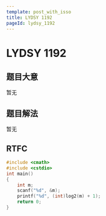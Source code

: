 ```yaml
---
template: post_with_isso
title: LYDSY 1192
pageId: lydsy_1192
---
```


# LYDSY 1192
<span id="poem"></span><script>$(function(){$.ajax('/api/poem?rnd='+Date.now()+Math.random()).done(function(data){$('#poem').text(data);});});</script>
## 题目大意
暂无

## 题目解法
暂无

## RTFC

```cpp
#include <cmath>
#include <cstdio>
int main()
{
    int m;
    scanf("%d", &m);
    printf("%d", (int)log2(m) + 1);
    return 0;
}
```
<div id="__comment"></div>

